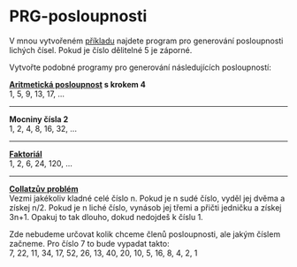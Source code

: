 PRG-posloupnosti
====================

V mnou vytvořeném [příkladu](blob/master/priklad.py) najdete program
pro generování posloupnosti lichých čísel. Pokud je číslo dělitelné 5
je záporné.

Vytvořte podobné programy pro generování následujících posloupností:


**[Aritmetická posloupnost][] s krokem 4**       
1, 5, 9, 13, 17, ...

----------------------------------

**Mocniny čísla 2**           
1, 2, 4, 8, 16, 32, ...

----------------------------------

**[Faktoriál][]**          
1, 2, 6, 24, 120, ...

----------------------------------

**[Collatzův problém][]**          
Vezmi jakékoliv kladné celé číslo n.
Pokud je n sudé číslo, vyděl jej dvěma a získej n/2.
Pokud je n liché číslo, vynásob jej třemi a přičti jedničku a získej 3n+1.
Opakuj to tak dlouho, dokud nedojdeš k číslu 1.

Zde nebudeme určovat kolik chceme členů posloupnosti, ale jakým číslem začneme.
Pro číslo 7 to bude vypadat takto:    
7, 22, 11, 34, 17, 52, 26, 13, 40, 20, 10, 5, 16, 8, 4, 2, 1



[Aritmetická posloupnost]: https://cs.wikipedia.org/wiki/Aritmetick%C3%A1_posloupnost
[Faktoriál]: https://cs.wikipedia.org/wiki/Faktori%C3%A1l
[Collatzův problém]: https://cs.wikipedia.org/wiki/Collatz%C5%AFv_probl%C3%A9m
